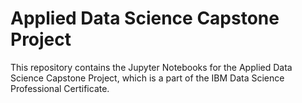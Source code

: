 # Applied Data Science Capstone Project

This repository contains the Jupyter Notebooks for the Applied Data Science Capstone Project, which is a part of the IBM Data Science Professional Certificate.
